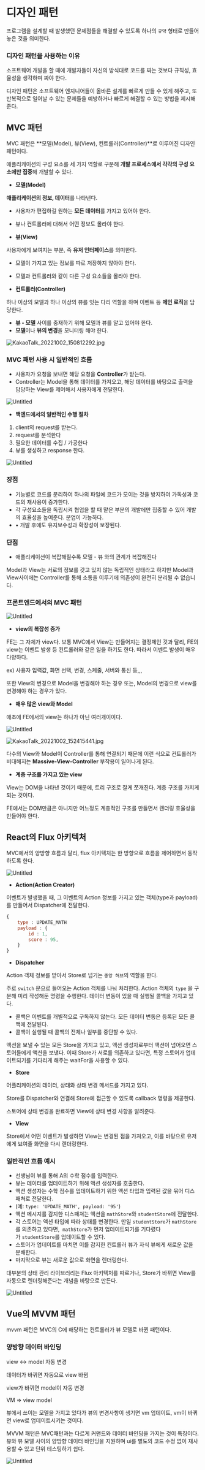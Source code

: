 # 디자인 패턴

프로그램을 설계할 때 발생했던 문제점들을 해결할 수 있도록 하나의 `규약` 형태로 만들어 놓은 것을 의미한다.

### 디자인 패턴을 사용하는 이유

소프트웨어 개발을 할 때에 개발자들이 자신의 방식대로 코드를 짜는 것보다 규칙성, 효율성을 생각하며 짜야 한다.

디자인 패턴은 소프트웨어 엔지니어들이 올바른 설계를 빠르게 만들 수 있게 해주고, 또 반복적으로 일어날 수 있는 문제들을 예방하거나 빠르게 해결할 수 있는 방법을 제시해 준다.

## MVC 패턴

MVC 패턴은 **모델(Model), 뷰(View), 컨트롤러(Controller)**로 이루어진 디자인 패턴이다.

애플리케이션의 구성 요소를 세 가지 역할로 구분해 **개발 프로세스에서 각각의 구성 요소에만 집중**해 개발할 수 있다.

- **모델(Model)**

**애플리케이션의 정보, 데이터**를 나타낸다.

- 사용자가 편집하길 원하는 **모든 데이터**를 가지고 있어야 한다.
- 뷰나 컨트롤러에 대해서 어떤 정보도 몰라야 한다.

- **뷰(View)**

사용자에게 보여지는 부분, 즉 **유저 인터페이스**를 의미한다.

- 모델이 가지고 있는 정보를 따로 저장하지 않아야 한다.
- 모델과 컨트롤러와 같이 다른 구성 요소들을 몰라야 한다.

- **컨트롤러(Controller)**

하나 이상의 모델과 하나 이상의 뷰를 잇는 다리 역할을 하며 이벤트 등 **메인 로직**을 담당한다.

- **뷰 - 모델** 사이를 중재하기 위해 모델과 뷰를 알고 있어야 한다.
- **모델**이나 **뷰의 변경**을 모니터링 해야 한다.

![KakaoTalk_20221002_150812292.jpg](https://s3-us-west-2.amazonaws.com/secure.notion-static.com/105afda0-ed4e-4453-b63e-3564f0587877/KakaoTalk_20221002_150812292.jpg)

### MVC 패턴 사용 시 일반적인 흐름

- 사용자가 요청을 보내면 해당 요청을 **Controller**가 받는다.
- Controller는 Model을 통해 데이터를 가져오고, 해당 데이터를 바탕으로 출력을 담당하는 View를 제어해서 사용자에게 전달한다.

![Untitled](https://s3-us-west-2.amazonaws.com/secure.notion-static.com/623940ce-7d2b-43db-ad0a-b13821b7816d/Untitled.png)

- **백엔드에서의 일반적인 수행 절차**

1. client의 request를 받는다.
2. request를 분석한다
3. 필요한 데이터를 수집 / 가공한다
4. 뷰를 생성하고 response 한다.

![Untitled](https://s3-us-west-2.amazonaws.com/secure.notion-static.com/f93092e1-bbf0-4ae2-9cdb-2ef96a74fa03/Untitled.png)

### **장점**

- 기능별로 코드를 분리하여 하나의 파일에 코드가 모이는 것을 방지하여 가독성과 코드의 재사용이 증가한다.
- 각 구성요소들을 독립시켜 협업을 할 때 맡은 부분의 개발에만 집중할 수 있어 개발의 효율성을 높여준다. 분업이 가능하다.
- • 개발 후에도 유지보수성과 확장성이 보장된다.

### 단점

- 애플리케이션이 복잡해질수록 모델 - 뷰 와의 관계가 복잡해진다

Model과 View는 서로의 정보를 갖고 있지 않는 독립적인 상태라고 하지만 Model과 View사이에는 Controller를 통해 소통을 이루기에 의존성이 완전히 분리될 수 없습니다.

### 프론트엔드에서의 MVC 패턴

![Untitled](https://s3-us-west-2.amazonaws.com/secure.notion-static.com/eebb27c1-c9a6-4675-8aa7-2881c32540a6/Untitled.png)

- **view의 복잡성 증가**

FE는 그 자체가 view다. 보통 MVC에서 View는 만들어지는 결정체인 것과 달리, FE의 view는 이벤트 발생 등 컨트롤러와 같은 일을 하기도 한다. 따라서 이벤트 발생이 매우 다양하다.

ex) 사용자 입력값, 화면 선택, 변경, 스케줄, 서버와 통신 등,,,

또한 View의 변경으로 Model을 변경해야 하는 경우 또는, Model의 변경으로 view를 변경해야 하는 경우가 있다.

- **매우 많은 view와 Model**

애초에 FE에서의 view는 하나가 아닌 여러개이이다.

![Untitled](https://s3-us-west-2.amazonaws.com/secure.notion-static.com/d72f7203-c836-4728-a141-0c7a03f8c9e7/Untitled.png)

![KakaoTalk_20221002_152415441.jpg](https://s3-us-west-2.amazonaws.com/secure.notion-static.com/1de802ed-355f-4525-bb49-56565de8e67d/KakaoTalk_20221002_152415441.jpg)

다수의 View와 Model이 Controller를 통해 연결되기 때문에 이런 식으로 컨트롤러가 비대해지는 **Massive-View-Controller** 부작용이 일어나게 된다.

- **계층 구조를 가지고 있는 view**

View는 DOM을 나타낸 것이기 때문에, 트리 구조로 잘게 쪼개진다. 계층 구조를 가지게 되는 것이다.

FE에서는 DOM만큼은 아니지만 어느정도 계층적인 구조를 만들면서 렌더링 효율성을 만들어야 한다.

## React의 Flux 아키텍처

MVC에서의 양방향 흐름과 달리, flux 아키텍처는 한 방향으로 흐름을 제어하면서 동작하도록 한다.

![Untitled](https://s3-us-west-2.amazonaws.com/secure.notion-static.com/cab774d6-b740-406d-be35-a1e4ef4be133/Untitled.png)

- **Action(Action Creator)**

이벤트가 발생했을 때, 그 이벤트의 Action 정보를 가지고 있는 객체(type과 payload)를 만들어서 Dispatcher에 전달한다.

```jsx
{
	type : UPDATE_MATH
	payload : {
		id : 1,
		score : 95,
	}
}
```

- **Dispatcher**

Action 객체 정보를 받아서 Store로 넘기는 `중앙 허브`의 역할을 한다.

주로 `switch` 문으로 들어오는 Action 객체를 나눠 처리한다. Action 객체의 `type` 을 구분해 미리 작성해둔 명령을 수행한다. 데이터 변동이 있을 때 실행될 콜백을 가지고 있다.

- 콜백은 이벤트를 개별적으로 구독하지 않는다. 모든 데이터 변동은 등록된 모든 콜백에 전달된다.
- 콜백이 실행될 때 콜백의 전체나 일부를 중단할 수 있다.

액션을 보낼 수 있는 모든 Store을 가지고 있고, 액션 생성자로부터 액션이 넘어오면 스토어들에게 액션을 보낸다. 이때 Store가 서로를 의존하고 있다면, 특정 스토어가 업데이트되기를 기다리게 해주는 waitFor을 사용할 수 있다.

- **Store**

어플리케이션의 데이터, 상태와 상태 변경 메서드를 가지고 있다.

Store를 Dispatcher와 연결해 Store에 접근할 수 있도록 callback 명령을 제공한다.

스토어에 상태 변경을 완료하면 View에 상태 변경 사항을 알려준다.

- **View**

Store에서 어떤 이벤트가 발생하면 View는 변경된 점을 가져오고, 이를 바탕으로 유저에게 뵤여줄 화면을 다시 렌더링한다.

### **일반적인 흐름 예시**

- 선생님이 뷰를 통해 A의 수학 점수를 입력한다.
- 뷰는 데이터를 업데이트하기 위해 액션 생성자를 호출한다.
- 액션 생성자는 수학 점수를 업데이트하기 위한 액션 타입과 입력된 값을 묶어 디스패쳐로 전달한다.
- (예: `type: 'UPDATE_MATH', payload: '95'`)
- 액션 메시지를 감지한 디스패쳐는 액션을 `mathStore`와 `studentStore`에 전달한다.
- 각 스토어는 액션 타입에 따라 상태를 변경한다. 만일 `studentStore`가 `mathStore`를 의존하고 있다면,  `mathStore`가 먼저 업데이트되기를 기다렸다가 `studentStore`를 업데이트할 수 있다.
- 스토어가 업데이트를 마치면 이를 감지한 컨트롤러 뷰가 자식 뷰에게 새로운 값을 분배한다.
- 마지막으로 뷰는 새로운 값으로 화면을 렌더링한다.

대부분의 상태 관리 라이브러리는 Flux 아키텍처를 따르거나, Store가 바뀌면 View를 자동으로 렌더링해준다는 개념을 바탕으로 만든다.

![Untitled](https://s3-us-west-2.amazonaws.com/secure.notion-static.com/7e8ada30-e2b4-45b3-a846-f63929b3a433/Untitled.png)

## Vue의 MVVM 패턴

mvvm 패턴은 MVC의 C에 해당하는 컨트롤러가 뷰 모델로 바뀐 패턴이다.

### 양방향 데이터 바인딩

view ↔ model 자동 변경

데이터가 바뀌면 자동으로 view 바뀜

view가 바뀌면 model이 자동 변경

VM ⇒ view model

뷰에서 쓰이는 모델을 가지고 있다가 뷰의 변경사항이 생기면 vm 업데이트, vm이 바뀌면 view로 업데이트시키는 것이다.

MVVM 패턴은 MVC패턴과는 다르게 커맨드와 데이터 바인딩을 가지는 것이 특징이다. 뷰와 뷰 모델 사이의 양방향 데이터 바인딩을 지원하며 ui를 별도의 코드 수정 없이 재사용할 수 있고 단위 테스팅하기 쉽다.

![Untitled](https://s3-us-west-2.amazonaws.com/secure.notion-static.com/fe7adf16-d6da-4567-a1bd-3d8e05a67c08/Untitled.png)
